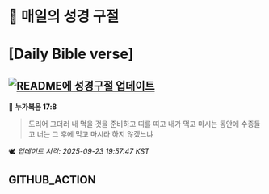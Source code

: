 # 🙏 매일의 성경 구절
# [Daily Bible verse]
## [![README에 성경구절 업데이트](https://github.com/DONGSUKA/first_test/actions/workflows/update-readme-bible.yml/badge.svg)](https://github.com/DONGSUKA/first_test/actions/workflows/update-readme-bible.yml)
<!-- START_BIBLE_VERSE -->
📖 **누가복음 17:8**
> 도리어 그더러 내 먹을 것을 준비하고 띠를 띠고 내가 먹고 마시는 동안에 수종들고 너는 그 후에 먹고 마시라 하지 않겠느냐

🕊️ _업데이트 시각: 2025-09-23 19:57:47 KST_
  <!-- END_BIBLE_VERSE -->
## GITHUB_ACTION
